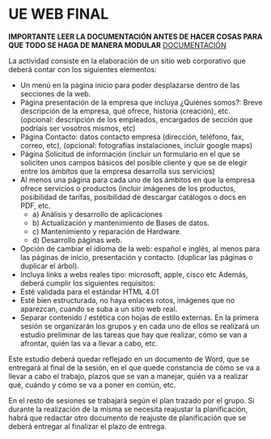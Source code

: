 # UE WEB FINAL

**IMPORTANTE LEER LA DOCUMENTACIÓN ANTES DE HACER COSAS PARA QUE TODO SE HAGA DE MANERA MODULAR**
[DOCUMENTACIÓN](./docs/documentacion.md)

La actividad consiste en la elaboración de un sitio web corporativo que deberá
contar con los siguientes elementos:

- Un menú en la página inicio para poder desplazarse dentro de las
secciones de la web.
- Página presentación de la empresa que incluya ¿Quiénes somos?: Breve
descripción de la empresa, qué ofrece, historia (creación), etc. (opcional:
descripción de los empleados, encargados de sección que podríais ser
vosotros mismos, etc)
- Página Contacto: datos contacto empresa (dirección, teléfono, fax,
correo, etc), (opcional: fotografías instalaciones, incluir google maps)
- Página Solicitud de información (incluir un formulario en el que se
soliciten unos campos básicos del posible cliente y que se de elegir entre
los ámbitos que la empresa desarrolla sus servicios)
- Al menos una página para cada uno de los ámbitos en que la empresa
ofrece servicios o productos (incluir imágenes de los productos,
posibilidad de tarifas, posibilidad de descargar catálogos o docs en PDF, etc.
	- a) Análisis y desarrollo de aplicaciones
	- b) Actualización y mantenimiento de Bases de datos.
	- c) Mantenimiento y reparación de Hardware.
	- d) Desarrollo páginas web.
- Opción de cambiar el idioma de la web: español e inglés, al menos para
las páginas de inicio, presentación y contacto. (duplicar las páginas o
duplicar el árbol).
- Incluya links a webs reales tipo: microsoft, apple, cisco etc
Además, deberá cumplir los siguientes requisitos:
- Esté validada para el estándar HTML 4.01
- Esté bien estructurada, no haya enlaces rotos, imágenes que no
aparezcan, cuando se suba a un sitio web real.
- Separar contenido / estética con hojas de estilo externas.
En la primera sesión se organizarán los grupos y en cada uno de ellos se realizará
un estudio preliminar de las tareas que hay que realizar, cómo se van a afrontar,
quién las va a llevar a cabo, etc.

Este estudio deberá quedar reflejado en un
documento de Word, que se entregará al final de la sesión, en el que quede
constancia de cómo se va a llevar a cabo el trabajo, plazos que se van a manejar,
quién va a realizar qué, cuándo y cómo se va a poner en común, etc.

En el resto de sesiones se trabajará según el plan trazado por el grupo.
Si durante la realización de la misma se necesita reajustar la planificación, habrá
que redactar otro documento de reajuste de planificación que se deberá
entregar al finalizar el plazo de entrega.
